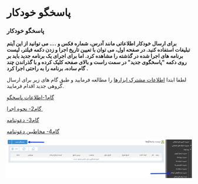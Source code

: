 # پاسخگو خودکار       

### پاسخگو خودکار

**برای ارسال خودکار اطلاعاتی مانند آدرس، شماره فکس و .... می توانید از این آیتم تبلیغات استفاده کنید. در صفحه اول، می توان با تعیین تاریخ اجرا و زدن دکمه فیلتر، لیست برنامه های اجرا شده در گذشته را مشاهده کرد. اما برای اجرای یک برنامه جدید باید بر روی دکمه "پاسخگوی جدید" در سمت راست و بالای صفحه کلیک کرده و با گذراندن چند گام ساده، برنامه را به راحتی اجرا کرد .**

لطفا ابتدا  [اطلاعات مشترک ابزارها](../ToolsSharedInformation.md) را مطالعه فرمایید و طبق گام های زیر برای ارسال گروهی جدید اقدام فرمایید.

[گام1-اطلاعات پاسخگو](AutoReply/Step1.md)

[گام2- نحوه اجرا ](AutoReply/Step2.md)

[گام3- دعوتنامه](AutoReply/Step3.md) 

[گام4- مخاطبین دعوتنامه](AutoReply/Step4.md)

![](advertising-sendingautoanswer.jpg)